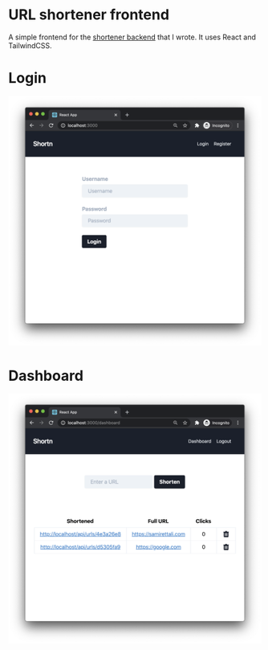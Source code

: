 # URL shortener frontend

A simple frontend for the [shortener
backend](https://github.com/samirettali/shortener-backend) that I wrote. It uses
React and TailwindCSS.

# Login
![](screenshots/login.png)

# Dashboard
![](screenshots/dashboard.png)
